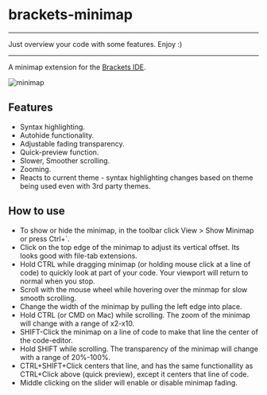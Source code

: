brackets-minimap
==================

---

Just overview your code with some features. Enjoy :)

---

A minimap extension for the [Brackets IDE](http://www.brackets.io).

![minimap](https://raw.github.com/zorgzerg/brackets-minimap/master/brackets-minimap.png)

## Features
* Syntax highlighting.
* Autohide functionality.
* Adjustable fading transparency.
* Quick-preview function.
* Slower, Smoother scrolling.
* Zooming.
* Reacts to current theme - syntax highlighting changes based on theme being used even with 3rd party themes.

## How to use
* To show or hide the minimap, in the toolbar click View > Show Minimap or press Ctrl+`.
* Click on the top edge of the minimap to adjust its vertical offset. Its looks good with file-tab extensions.
* Hold CTRL while dragging minimap (or holding mouse click at a line of code) to quickly look at part of your code. Your viewport will return to normal when you stop.
* Scroll with the mouse wheel while hovering over the minmap for slow smooth scrolling.
* Change the width of the minimap by pulling the left edge into place.
* Hold CTRL (or CMD on Mac) while scrolling. The zoom of the minimap will change with a range of x2-x10.
* SHIFT-Click the minimap on a line of code to make that line the center of the code-editor.
* Hold SHIFT while scrolling. The transparency of the minimap will change with a range of 20%-100%.
* CTRL+SHIFT+Click centers that line, and has the same functionallity as CTRL+Click above (quick preview), except it centers that line of code.
* Middle clicking on the slider will enable or disable minimap fading.
